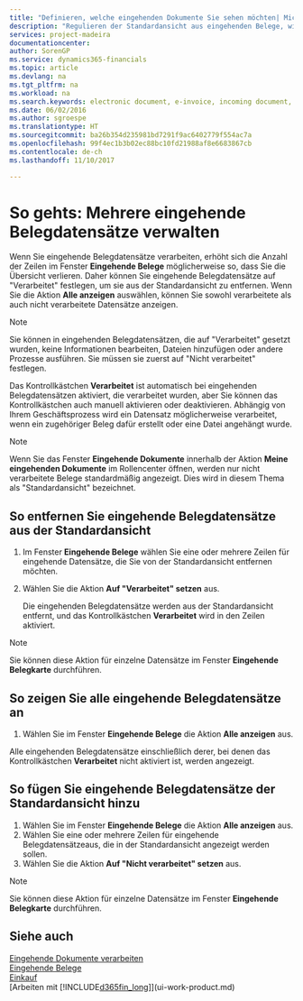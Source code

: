 ```yaml
---
title: "Definieren, welche eingehenden Dokumente Sie sehen möchten| Microsoft Docs"
description: "Regulieren der Standardansicht aus eingehenden Belege, wie Erechnungen, um die Übersicht verarbeiteten und nicht verarbeiteten Datensätzen zu verbessern."
services: project-madeira
documentationcenter: 
author: SorenGP
ms.service: dynamics365-financials
ms.topic: article
ms.devlang: na
ms.tgt_pltfrm: na
ms.workload: na
ms.search.keywords: electronic document, e-invoice, incoming document, OCR, ecommerce, document exchange, import invoice
ms.date: 06/02/2016
ms.author: sgroespe
ms.translationtype: HT
ms.sourcegitcommit: ba26b354d235981bd7291f9ac6402779f554ac7a
ms.openlocfilehash: 99f4ec1b3b02ec88bc10fd21988af8e6683867cb
ms.contentlocale: de-ch
ms.lasthandoff: 11/10/2017

---
```

# <a name="how-to-manage-many-incoming-document-records"></a>So gehts: Mehrere eingehende Belegdatensätze verwalten
Wenn Sie eingehende Belegdatensätze verarbeiten, erhöht sich die Anzahl der Zeilen im Fenster **Eingehende Belege** möglicherweise so, dass Sie die Übersicht verlieren. Daher können Sie eingehende Belegdatensätze auf "Verarbeitet" festlegen, um sie aus der Standardansicht zu entfernen. Wenn Sie die Aktion **Alle anzeigen** auswählen, können Sie sowohl verarbeitete als auch nicht verarbeitete Datensätze anzeigen.

> [!NOTE]  
>   Sie können in eingehenden Belegdatensätzen, die auf "Verarbeitet" gesetzt wurden, keine Informationen bearbeiten, Dateien hinzufügen oder andere Prozesse ausführen. Sie müssen sie zuerst auf "Nicht verarbeitet" festlegen.

Das Kontrollkästchen **Verarbeitet** ist automatisch bei eingehenden Belegdatensätzen aktiviert, die verarbeitet wurden, aber Sie können das Kontrollkästchen auch manuell aktivieren oder deaktivieren. Abhängig von Ihrem Geschäftsprozess wird ein Datensatz möglicherweise verarbeitet, wenn ein zugehöriger Beleg dafür erstellt oder eine Datei angehängt wurde.

> [!NOTE]  
>   Wenn Sie das Fenster **Eingehende Dokumente** innerhalb der Aktion **Meine eingehenden Dokumente** im Rollencenter öffnen, werden nur nicht verarbeitete Belege standardmäßig angezeigt. Dies wird in diesem Thema als "Standardansicht" bezeichnet.

## <a name="to-remove-incoming-document-records-from-the-default-view"></a>So entfernen Sie eingehende Belegdatensätze aus der Standardansicht
1. Im Fenster **Eingehende Belege** wählen Sie eine oder mehrere Zeilen für eingehende Datensätze, die Sie von der Standardansicht entfernen möchten.
2. Wählen Sie die Aktion **Auf "Verarbeitet" setzen** aus.

    Die eingehenden Belegdatensätze werden aus der Standardansicht entfernt, und das Kontrollkästchen **Verarbeitet** wird in den Zeilen aktiviert.

> [!NOTE]  
>   Sie können diese Aktion für einzelne Datensätze im Fenster **Eingehende Belegkarte** durchführen.

## <a name="to-view-all-incoming-document-records"></a>So zeigen Sie alle eingehende Belegdatensätze an
1. Wählen Sie im Fenster **Eingehende Belege** die Aktion **Alle anzeigen** aus.

Alle eingehenden Belegdatensätze einschließlich derer, bei denen das Kontrollkästchen **Verarbeitet** nicht aktiviert ist, werden angezeigt.

## <a name="to-add-incoming-document-records-to-the-default-view"></a>So fügen Sie eingehende Belegdatensätze der Standardansicht hinzu
1. Wählen Sie im Fenster **Eingehende Belege** die Aktion **Alle anzeigen** aus.
2. Wählen Sie eine oder mehrere Zeilen für eingehende Belegdatensätzeaus, die in der Standardansicht angezeigt werden sollen.
3. Wählen Sie die Aktion **Auf "Nicht verarbeitet" setzen** aus.  

> [!NOTE]  
>   Sie können diese Aktion für einzelne Datensätze im Fenster **Eingehende Belegkarte** durchführen.

## <a name="see-also"></a>Siehe auch
[Eingehende Dokumente verarbeiten](across-process-income-documents.md)  
[Eingehende Belege](across-income-documents.md)  
[Einkauf](purchasing-manage-purchasing.md)  
[Arbeiten mit [!INCLUDE[d365fin_long](includes/d365fin_long_md.md)]](ui-work-product.md)

